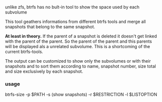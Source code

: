 unlike zfs, btrfs has no bult-in tool to show the space used by each subvolume

This tool geathers informations from different btrfs tools and merge all snapshots that belong to the same snapshot.

**At least in theory.** If the parent of a snapshot is deleted it doesn't get linked with the parent of the parent. So the parent of the parent and this parents will be displayed als a unrelated subvolume. This is a shortcoming of the current btrfs-tools.

The output can be customized to show only the subvolumes or with their snapshots and to sort them according to name, snapshot number, size total and size exclusively by each snapshot.

### usage

btrfs-size -p $PATH -s (show snapshots) -r $RESTRICTION -l $LISTOPTION
